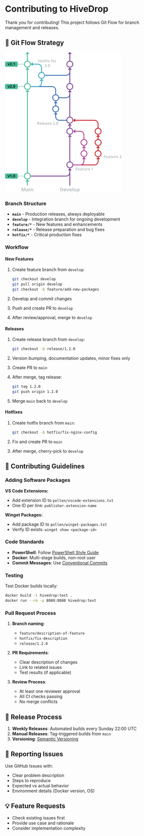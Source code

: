 # Contributing to HiveDrop

Thank you for contributing! This project follows Git Flow for branch management and releases.

## 🌊 Git Flow Strategy

<img src="img/git-flow.svg" width="384"/>

### Branch Structure

- **`main`** - Production releases, always deployable
- **`develop`** - Integration branch for ongoing development
- **`feature/*`** - New features and enhancements
- **`release/*`** - Release preparation and bug fixes
- **`hotfix/*`** - Critical production fixes

### Workflow

#### New Features

1. Create feature branch from `develop`:
   ```bash
   git checkout develop
   git pull origin develop
   git checkout -b feature/add-new-packages
   ```

2. Develop and commit changes
3. Push and create PR to `develop`
4. After review/approval, merge to `develop`

#### Releases

1. Create release branch from `develop`:
   ```bash
   git checkout -b release/1.2.0
   ```

2. Version bumping, documentation updates, minor fixes only
3. Create PR to `main`
4. After merge, tag release:
   ```bash
   git tag 1.2.0
   git push origin 1.2.0
   ```

5. Merge `main` back to `develop`

#### Hotfixes

1. Create hotfix branch from `main`:
   ```bash
   git checkout -b hotfix/fix-nginx-config
   ```

2. Fix and create PR to `main`
3. After merge, cherry-pick to `develop`

## 📝 Contributing Guidelines

### Adding Software Packages

**VS Code Extensions:**
- Add extension ID to `pollen/vscode-extensions.txt`
- One ID per line: `publisher.extension-name`

**Winget Packages:**
- Add package ID to `pollen/winget-packages.txt`
- Verify ID exists: `winget show <package-id>`

### Code Standards

- **PowerShell**: Follow [PowerShell Style Guide](https://github.com/PoshCode/PowerShellPracticeAndStyle)
- **Docker**: Multi-stage builds, non-root user
- **Commit Messages**: Use [Conventional Commits](https://conventionalcommits.org/)

### Testing

Test Docker builds locally:
```bash
docker build -t hivedrop:test .
docker run --rm -p 8080:8080 hivedrop:test
```

### Pull Request Process

1. **Branch naming**:
   - `feature/description-of-feature`
   - `hotfix/fix-description`
   - `release/1.2.0`

2. **PR Requirements**:
   - Clear description of changes
   - Link to related issues
   - Test results (if applicable)

3. **Review Process**:
   - At least one reviewer approval
   - All CI checks passing
   - No merge conflicts

## 🚀 Release Process

1. **Weekly Releases**: Automated builds every Sunday 22:00 UTC
2. **Manual Releases**: Tag-triggered builds from `main`
3. **Versioning**: [Semantic Versioning](https://semver.org/)

## 🐛 Reporting Issues

Use GitHub Issues with:
- Clear problem description
- Steps to reproduce
- Expected vs actual behavior
- Environment details (Docker version, OS)

## 💡 Feature Requests

- Check existing issues first
- Provide use case and rationale
- Consider implementation complexity
